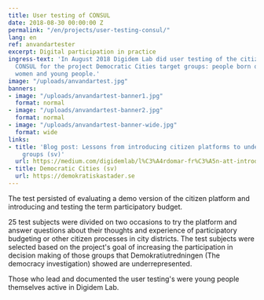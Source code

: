 ```yaml
---
title: User testing of CONSUL
date: 2018-08-30 00:00:00 Z
permalink: "/en/projects/user-testing-consul/"
lang: en
ref: anvandartester
excerpt: Digital participation in practice
ingress-text: 'In August 2018 Digidem Lab did user testing of the citizen platform
  CONSUL for the project Democratic Cities target groups: people born outside of Sweden,
  women and young people.'
image: "/uploads/anvandartest.jpg"
banners:
- image: "/uploads/anvandartest-banner1.jpg"
  format: normal
- image: "/uploads/anvandartest-banner2.jpg"
  format: normal
- image: "/uploads/anvandartest-banner-wide.jpg"
  format: wide
links:
- title: 'Blog post: Lessons from introducing citizen platforms to underrepresented
    groups (sv)'
  url: https://medium.com/digidemlab/l%C3%A4rdomar-fr%C3%A5n-att-introducera-medborgarplattformar-till-underrepresenterade-grupper-f57af4620331
- title: Democratic Cities (sv)
  url: https://demokratiskastader.se
---
```


The test persisted of evaluating a demo version of the citizen platform and introducing and testing the term participatory budget.

25 test subjects were divided on two occasions to try the platform and answer questions about their thoughts and experience of participatory budgeting or other citizen processes in city districts. The test subjects were selected based on the project's goal of increasing the participation in decision making of those groups that Demokratiutredningen (The democracy investigation) showed are underrepresented.

Those who lead and documented the user testing's were young people themselves active in Digidem Lab.
